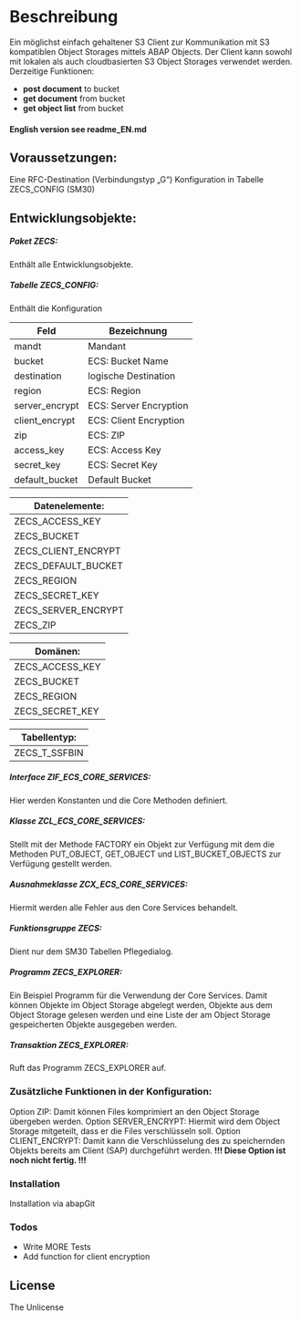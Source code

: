 # Beschreibung
Ein möglichst einfach gehaltener S3 Client zur Kommunikation mit S3 kompatiblen Object Storages mittels ABAP Objects. Der Client kann sowohl mit lokalen als auch cloudbasierten S3 Object Storages verwendet werden.
Derzeitige Funktionen:
* **post document** to bucket 
* **get document** from bucket 
* **get object list** from bucket


#### English version see readme_EN.md
## Voraussetzungen:
Eine RFC-Destination (Verbindungstyp „G“)
Konfiguration in Tabelle ZECS_CONFIG (SM30)

## Entwicklungsobjekte:
##### Paket ZECS:
Enthält alle Entwicklungsobjekte.

##### Tabelle ZECS_CONFIG:
Enthält die Konfiguration

| Feld | Bezeichnung |
| ---- | ----------- |
| mandt | Mandant | 
| bucket | ECS: Bucket Name | 
| destination | logische Destination | 
| region | ECS: Region | 
| server_encrypt | ECS: Server Encryption | 
| client_encrypt | ECS: Client Encryption | 
| zip | ECS: ZIP | 
| access_key | ECS: Access Key | 
| secret_key | ECS: Secret Key | 
| default_bucket | Default Bucket | 

| Datenelemente: | 
| -------------- | 
| ZECS_ACCESS_KEY | 
| ZECS_BUCKET | 
| ZECS_CLIENT_ENCRYPT | 
| ZECS_DEFAULT_BUCKET | 
| ZECS_REGION | 
| ZECS_SECRET_KEY | 
| ZECS_SERVER_ENCRYPT | 
| ZECS_ZIP | 

| Domänen: | 
| -------- | 
| ZECS_ACCESS_KEY | 
| ZECS_BUCKET | 
| ZECS_REGION | 
| ZECS_SECRET_KEY | 

| Tabellentyp: | 
| ------------ | 
| ZECS_T_SSFBIN | 

##### Interface ZIF_ECS_CORE_SERVICES:
Hier werden Konstanten und die Core Methoden definiert.

##### Klasse ZCL_ECS_CORE_SERVICES:
Stellt mit der Methode FACTORY ein Objekt zur Verfügung mit dem die Methoden PUT_OBJECT, GET_OBJECT und LIST_BUCKET_OBJECTS zur Verfügung gestellt werden.

##### Ausnahmeklasse ZCX_ECS_CORE_SERVICES:
Hiermit werden alle Fehler aus den Core Services behandelt.

##### Funktionsgruppe ZECS:
Dient nur dem SM30 Tabellen Pflegedialog.

##### Programm ZECS_EXPLORER:
Ein Beispiel Programm für die Verwendung der Core Services. Damit können Objekte im Object Storage abgelegt werden, Objekte aus dem Object Storage gelesen werden und eine Liste der am Object Storage gespeicherten Objekte ausgegeben werden.

##### Transaktion ZECS_EXPLORER:
Ruft das Programm ZECS_EXPLORER auf.

### Zusätzliche Funktionen in der Konfiguration:
Option ZIP: Damit können Files komprimiert an den Object Storage übergeben werden.
Option SERVER_ENCRYPT: Hiermit wird dem Object Storage mitgeteilt, dass er die Files verschlüsseln soll.
Option CLIENT_ENCRYPT: Damit kann die Verschlüsselung des zu speichernden Objekts bereits am Client (SAP) durchgeführt werden. **!!! Diese Option ist noch nicht fertig. !!!**

### Installation

Installation via abapGit

### Todos

 - Write MORE Tests
 - Add function for client encryption

License
----

The Unlicense
